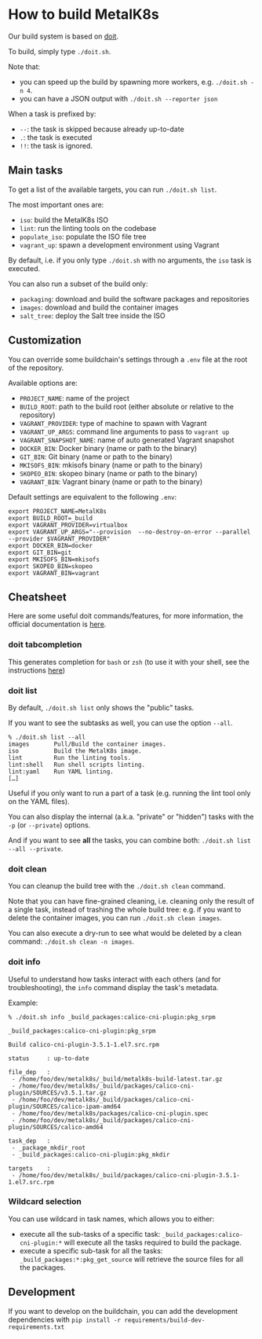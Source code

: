 # How to build MetalK8s

Our build system is based on [doit](http://pydoit.org/).

To build, simply type `./doit.sh`.

Note that:
- you can speed up the build by spawning more workers, e.g. `./doit.sh -n 4`.
- you can have a JSON output with `./doit.sh --reporter json`

When a task is prefixed by:
- `--`: the task is skipped because already up-to-date
- `.`: the task is executed
- `!!`: the task is ignored.

## Main tasks

To get a list of the available targets, you can run `./doit.sh list`.

The most important ones are:
- `iso`:  build the MetalK8s ISO
- `lint`: run the linting tools on the codebase
- `populate_iso`: populate the ISO file tree
- `vagrant_up`: spawn a development environment using Vagrant

By default, i.e. if you only type `./doit.sh` with no arguments, the `iso` task is
executed.

You can also run a subset of the build only:
- `packaging`: download and build the software packages and repositories
- `images`: download and build the container images
- `salt_tree`: deploy the Salt tree inside the ISO

## Customization

You can override some buildchain's settings through a `.env` file at the root of
the repository.

Available options are:

- `PROJECT_NAME`: name of the project
- `BUILD_ROOT`: path to the build root (either absolute or relative to the
  repository)
- `VAGRANT_PROVIDER`: type of machine to spawn with Vagrant
- `VAGRANT_UP_ARGS`: command line arguments to pass to `vagrant up`
- `VAGRANT_SNAPSHOT_NAME`: name of auto generated Vagrant snapshot
- `DOCKER_BIN`: Docker binary (name or path to the binary)
- `GIT_BIN`: Git binary (name or path to the binary)
- `MKISOFS_BIN`: mkisofs binary (name or path to the binary)
- `SKOPEO_BIN`: skopeo binary (name or path to the binary)
- `VAGRANT_BIN`: Vagrant binary (name or path to the binary)

Default settings are equivalent to the following `.env`:

```shell
export PROJECT_NAME=MetalK8s
export BUILD_ROOT=_build
export VAGRANT_PROVIDER=virtualbox
export VAGRANT_UP_ARGS="--provision  --no-destroy-on-error --parallel --provider $VAGRANT_PROVIDER"
export DOCKER_BIN=docker
export GIT_BIN=git
export MKISOFS_BIN=mkisofs
export SKOPEO_BIN=skopeo
export VAGRANT_BIN=vagrant
```

## Cheatsheet

Here are some useful doit commands/features, for more information, the official
documentation is [here](http://pydoit.org/contents.html).

### doit tabcompletion

This generates completion for `bash` or `zsh` (to use it with your shell, see
the instructions [here](http://pydoit.org/cmd_other.html#tabcompletion))

### doit list

By default, `./doit.sh list` only shows the "public" tasks.

If you want to see the subtasks as well, you can use the option `--all`.

```shell
% ./doit.sh list --all
images       Pull/Build the container images.
iso          Build the MetalK8s image.
lint         Run the linting tools.
lint:shell   Run shell scripts linting.
lint:yaml    Run YAML linting.
[…]
```

Useful if you only want to run a part of a task (e.g. running the lint tool only
on the YAML files).

You can also display the internal (a.k.a. "private" or "hidden") tasks with the
`-p` (or `--private`) options.

And if you want to see **all** the tasks, you can combine both:
`./doit.sh list --all --private`.

### doit clean

You can cleanup the build tree with the `./doit.sh clean` command.

Note that you can have fine-grained cleaning, i.e. cleaning only the result of a
single task, instead of trashing the whole build tree: e.g. if you want to
delete the container images, you can run `./doit.sh clean images`.

You can also execute a dry-run to see what would be deleted by a clean command:
`./doit.sh clean -n images`.


### doit info

Useful to understand how tasks interact with each others (and for
troubleshooting), the `info` command display the task's metadata.

Example:

```shell
% ./doit.sh info _build_packages:calico-cni-plugin:pkg_srpm

_build_packages:calico-cni-plugin:pkg_srpm

Build calico-cni-plugin-3.5.1-1.el7.src.rpm

status     : up-to-date

file_dep   :
 - /home/foo/dev/metalk8s/_build/metalk8s-build-latest.tar.gz
 - /home/foo/dev/metalk8s/_build/packages/calico-cni-plugin/SOURCES/v3.5.1.tar.gz
 - /home/foo/dev/metalk8s/_build/packages/calico-cni-plugin/SOURCES/calico-ipam-amd64
 - /home/foo/dev/metalk8s/packages/calico-cni-plugin.spec
 - /home/foo/dev/metalk8s/_build/packages/calico-cni-plugin/SOURCES/calico-amd64

task_dep   :
 - _package_mkdir_root
 - _build_packages:calico-cni-plugin:pkg_mkdir

targets    :
 - /home/foo/dev/metalk8s/_build/packages/calico-cni-plugin-3.5.1-1.el7.src.rpm
```

### Wildcard selection

You can use wildcard in task names, which allows you to either:
- execute all the sub-tasks of a specific task:
  `_build_packages:calico-cni-plugin:*` will execute all the tasks required to
  build the package.
- execute a specific sub-task for all the tasks:
  `_build_packages:*:pkg_get_source` will retrieve the source files for all the
  packages.

## Development

If you want to develop on the buildchain, you can add the development
dependencies with `pip install -r requirements/build-dev-requirements.txt`
